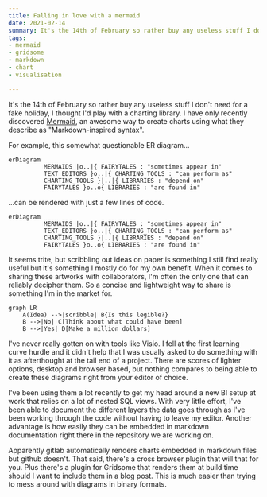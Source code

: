 ```yaml
---
title: Falling in love with a mermaid
date: 2021-02-14
summary: It's the 14th of February so rather buy any useless stuff I don't need for a fake holiday, I thought I'd play with a charting library.
tags:
- mermaid
- gridsome
- markdown
- chart
- visualisation

---
```


It's the 14th of February so rather buy any useless stuff I don't need for a fake holiday, I thought I'd play with a charting library. I have only recently discovered [Mermaid](https://mermaid-js.github.io/mermaid/#/), an awesome way to create charts using what they describe as "Markdown-inspired syntax".

For example, this somewhat questionable ER diagram...

```mermaid
erDiagram
          MERMAIDS |o..|{ FAIRYTALES : "sometimes appear in"
          TEXT_EDITORS }o..|{ CHARTING_TOOLS : "can perform as"
          CHARTING_TOOLS }|..|{ LIBRARIES : "depend on"
          FAIRYTALES }o..o{ LIBRARIES : "are found in"
```

...can be rendered with just a few lines of code.

```
erDiagram
          MERMAIDS |o..|{ FAIRYTALES : "sometimes appear in"
          TEXT_EDITORS }o..|{ CHARTING_TOOLS : "can perform as"
          CHARTING_TOOLS }|..|{ LIBRARIES : "depend on"
          FAIRYTALES }o..o{ LIBRARIES : "are found in"
```

It seems trite, but scribbling out ideas on paper is something I still find really useful but it's something I mostly do for my own benefit. When it comes to sharing these artworks with collaborators, I'm often the only one that can reliably decipher them. So a concise and lightweight way to share is something I'm in the market for.

```mermaid
graph LR
    A(Idea) -->|scribble| B{Is this legible?}
    B -->|No| C[Think about what could have been]
    B -->|Yes| D[Make a million dollars]

```

I've never really gotten on with tools like Visio. I fell at the first learning curve hurdle and it didn't help that I was usually asked to do something with it as afterthought at the tail end of a project. There are scores of lighter options, desktop and browser based, but nothing compares to being able to create these diagrams right from your editor of choice.

I've been using them a lot recently to get my head around a new BI setup at work that relies on a lot of nested SQL views. With very little effort, I've been able to document the different layers the data goes through as I've been working through the code without having to leave my editor. Another advantage is how easily they can be embedded in markdown documentation right there in the repository we are working on.

Apparently gitlab automatically renders charts embedded in markdown files but github doesn't. That said, there's a cross browser plugin that will that for you. Plus there's a plugin for Gridsome that renders them at build time should I want to include them in a blog post. This is much easier than trying to mess around with diagrams in binary formats.

